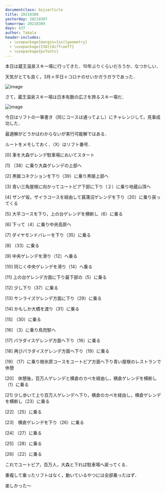 ```yaml
---
documentclass: bxjsarticle
title: 20210308
yesterday: 20210307
tomorrow: 20210309
days: 437
author: Takala
header-includes:
  - \usepackage[margin=1in]{geometry}
  - \usepackage[ISO]{diffcoeff}
  - \usepackage{pxfonts}
---
```



本日は蔵王温泉スキー場に行ってきた．10年ぶりくらいだろうか．なつかしい．


天気がとても良く，3月＋平日＋コロナのせいかガラガラであった．


![image](https://i.imgur.com/mdnV7gK.jpg)




さて，蔵王温泉スキー場は日本有数の広さを誇るスキー場だ．



![image](https://i.imgur.com/xv7IGnG.jpg)



今日はリフトの一筆書き（同じコースは通ってよし）にチャレンジして，見事成功した．



最適解がどうかはわからないが実行可能解ではある．



ルートをメモしておく．（X）はリフト番号．


[0] 車を大森ゲレンデ駐車場においてスタート

[1] （38）に乗り大森ゲレンデの上部へ

[2] 黒姫コネクションを下り（39）に乗り黒姫上部へ

[3] 青い三角屋根に向かってユートピア下部に下り（２）に乗り地蔵山頂へ

[4] ザンゲ坂，ザイラコースを経由して菖蒲沼ゲレンデを下り（20）に乗り戻ってくる

[5] 大平コースを下り，上の台ゲレンデを横断し（6）に乗る

[6] 下って（4）に乗り中央高原へ

[7] ダイヤモンドバレーを下り（35）に乗る

[8] （33）に乗る

[9] 中央ゲレンデを滑り（12）へ乗る

[10] 同じく中央ゲレンデを滑り（14）へ乗る

[11] 上の台ゲレンデ方面に下り最下部の（5）に乗る

[12] 少し下り（37）に乗る

[13] サンライズゲレンデ方面に下り（29）に乗る

[14] かもしか大橋を渡り（31）に乗る

[15] （30）に乗る

[16] （3）に乗り鳥兜駅へ

[17] パラダイスゲレンデ方面へ下り（16）に乗る

[18] 再びパラダイスゲレンデ方面へ下り（19）に乗る

[19] （17）に乗り樹氷原コースをユートピア方面へ下り青い屋根のレストランで休憩

[20]　休憩後，百万人ゲレンデと横倉のカベを経由し，横倉ゲレンデを横断し（1）に乗る

[21] 少し歩いて上り百万人ゲレンデへ下り，横倉のカベを経由し，横倉ゲレンデを横断し（23）に乗る

[22] （25）に乗る

[23]　横倉ゲレンデを下り（26）に乗る

[24] （27）に乗る

[25] （28）に乗る

[26] （22）に乗る


これでユートピア，百万人，大森と下れば駐車場へ戻ってくる．


重複して乗ったリフトはなく，動いているやつには全部乗ったはず．


楽しかった～
